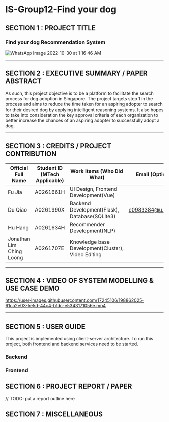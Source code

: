 # IS-Group12-Find your dog

## SECTION 1 : PROJECT TITLE
### Find your dog Recommendation System

![WhatsApp Image 2022-10-30 at 1 16 46 AM](https://user-images.githubusercontent.com/17245106/198861450-615b7694-a339-432a-a8b6-b7b5d4102d72.jpeg)

----
## SECTION 2 : EXECUTIVE SUMMARY / PAPER ABSTRACT
As such, this project objective is to be a platform to facilitate the search process for dog adoption in Singapore. The project targets step 1 in the process and aims to reduce the time taken for an aspiring adopter to search for their desired dog by applying intelligent reasoning systems. It also hopes to take into consideration the key approval criteria of each organization to better increase the chances of an aspiring adopter to successfully adopt a dog. 

----
## SECTION 3 : CREDITS / PROJECT CONTRIBUTION
|Official Full Name|Student ID (MTech Applicable)|Work Items (Who Did What)|Email (Optional)
|  ----  | ----  |----  |----  |
Fu Jia|A0261661H|UI Design, Frontend Development(Vue)|
Du Qiao|A0261990X|Backend Development(Flask), Database(SQLite3)|e0983384@u.nus.edu
Hu Hang|A0261634H|Recommender Development(NLP)|
Jonathan Lim Ching Loong|A0261707E|Knowledge base Development(Cluster), Video Editing|
----
## SECTION 4 : VIDEO OF SYSTEM MODELLING & USE CASE DEMO


https://user-images.githubusercontent.com/17245106/198862025-61ca2e03-5e5d-44c4-b1dc-e5343171056e.mp4


------
## SECTION 5 : USER GUIDE
This project is implemented using client-server architecture. To run this project, both frontend and backend services need to be started.

### **Backend**

### **Frontend**

## SECTION 6 : PROJECT REPORT / PAPER
// TODO: put a report outline here
## SECTION 7 : MISCELLANEOUS
